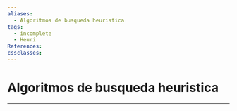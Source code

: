 ```yaml
---
aliases:
  - Algoritmos de busqueda heuristica
tags:
  - incomplete
  - Heuri
References: 
cssclasses:
---
```

# Algoritmos de busqueda heuristica

***